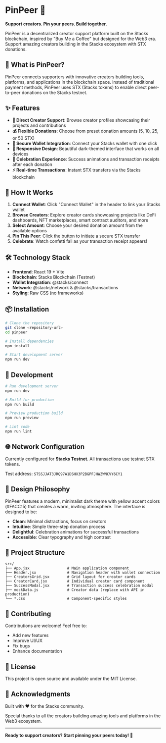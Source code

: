 # PinPeer 📌

**Support creators. Pin your peers. Build together.**

PinPeer is a decentralized creator support platform built on the Stacks blockchain, inspired by "Buy Me a Coffee" but designed for the Web3 era. Support amazing creators building in the Stacks ecosystem with STX donations.

## 🌟 What is PinPeer?

PinPeer connects supporters with innovative creators building tools, platforms, and applications in the blockchain space. Instead of traditional payment methods, PinPeer uses STX (Stacks tokens) to enable direct peer-to-peer donations on the Stacks testnet.

## ✨ Features

- **🎯 Direct Creator Support**: Browse creator profiles showcasing their projects and contributions
- **💰 Flexible Donations**: Choose from preset donation amounts (5, 10, 25, or 50 STX)
- **🔐 Secure Wallet Integration**: Connect your Stacks wallet with one click
- **📱 Responsive Design**: Beautiful dark-themed interface that works on all devices
- **🎉 Celebration Experience**: Success animations and transaction receipts after each donation
- **⚡ Real-time Transactions**: Instant STX transfers via the Stacks blockchain

## 🚀 How It Works

1. **Connect Wallet**: Click "Connect Wallet" in the header to link your Stacks wallet
2. **Browse Creators**: Explore creator cards showcasing projects like DeFi dashboards, NFT marketplaces, smart contract auditors, and more
3. **Select Amount**: Choose your desired donation amount from the available options
4. **Pin This Peer**: Click the button to initiate a secure STX transfer
5. **Celebrate**: Watch confetti fall as your transaction receipt appears!

## 🛠️ Technology Stack

- **Frontend**: React 19 + Vite
- **Blockchain**: Stacks Blockchain (Testnet)
- **Wallet Integration**: @stacks/connect
- **Network**: @stacks/network & @stacks/transactions
- **Styling**: Raw CSS (no frameworks)

## 📦 Installation

```bash
# Clone the repository
git clone <repository-url>
cd pinpeer

# Install dependencies
npm install

# Start development server
npm run dev
```

## 🔧 Development

```bash
# Run development server
npm run dev

# Build for production
npm run build

# Preview production build
npm run preview

# Lint code
npm run lint
```

## 🌐 Network Configuration

Currently configured for **Stacks Testnet**. All transactions use testnet STX tokens.

Test address: `STSSJJAT3JRQ97A1DSHX3P2BGPFJHWZWNCVY6CY1`

## 🎨 Design Philosophy

PinPeer features a modern, minimalist dark theme with yellow accent colors (#FACC15) that creates a warm, inviting atmosphere. The interface is designed to be:

- **Clean**: Minimal distractions, focus on creators
- **Intuitive**: Simple three-step donation process
- **Delightful**: Celebration animations for successful transactions
- **Accessible**: Clear typography and high contrast

## 📄 Project Structure

```
src/
├── App.jsx                 # Main application component
├── Header.jsx              # Navigation header with wallet connection
├── CreatorsGrid.jsx        # Grid layout for creator cards
├── CreatorCard.jsx         # Individual creator card component
├── SuccessModal.jsx        # Transaction success celebration modal
├── mockData.js             # Creator data (replace with API in production)
└── *.css                   # Component-specific styles
```

## 🤝 Contributing

Contributions are welcome! Feel free to:

- Add new features
- Improve UI/UX
- Fix bugs
- Enhance documentation

## 📝 License

This project is open source and available under the MIT License.

## 🙏 Acknowledgments

Built with ❤️ for the Stacks community.

Special thanks to all the creators building amazing tools and platforms in the Web3 ecosystem.

---

**Ready to support creators? Start pinning your peers today! 🚀**
